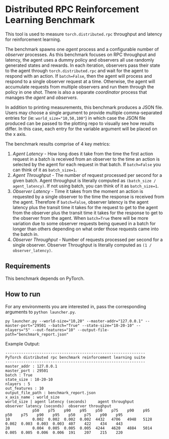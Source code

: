# Distributed RPC Reinforcement Learning Benchmark

This tool is used to measure `torch.distributed.rpc` throughput and latency for reinforcement learning.

The benchmark spawns one *agent* process and a configurable number of *observer* processes. As this benchmark focuses on RPC throughput and latency, the agent uses a dummy policy and observers all use randomly generated states and rewards. In each iteration, observers pass their state to the agent through `torch.distributed.rpc` and wait for the agent to respond with an action. If `batch=False`, then the agent will process and respond to a single observer request at a time. Otherwise, the agent will accumulate requests from multiple observers and run them through the policy in one shot. There is also a separate *coordinator* process that manages the *agent* and *observers*.

In addition to printing measurements, this benchmark produces a JSON file.  Users may choose a single argument to provide multiple comma-separated entries for (ie: `world_size="10,50,100"`) in which case the JSON file produced can be passed to the plotting repo to visually see how results differ.  In this case, each entry for the variable argument will be placed on the x axis.

The benchmark results comprise of 4 key metrics:
1. _Agent Latency_ - How long does it take from the time the first action request in a batch is received from an observer to the time an action is selected by the agent for each request in that batch.  If `batch=False` you can think of it as `batch_size=1`.
2. _Agent Throughput_ - The number of request processed per second for a given batch.  Agent throughput is literally computed as `(batch_size / agent_latency)`.  If not using batch, you can think of it as `batch_size=1`.
3. _Observer Latency_ - Time it takes from the moment an action is requested by a single observer to the time the response is received from the agent.  Therefore if `batch=False`, observer latency is the agent latency plus the transit time it takes for the request to get to the agent from the observer plus the transit time it takes for the response to get to the observer from the agent.  When `batch=True` there will be more variation due to some observer requests being queued in a batch for longer than others depending on what order those requests came into the batch in.
4. _Observer Throughput_ - Number of requests processed per second for a single observer.  Observer Throughput is literally computed as `(1 / observer_latency)`.

## Requirements

This benchmark depends on PyTorch.

## How to run

For any environments you are interested in, pass the corresponding arguments to `python launcher.py`.

```py launcher.py --world-size="10,20" --master-addr="127.0.0.1" --master-port="29501 --batch="True" --state-size="10-20-10" --nlayers="5" --out-features="10" --output-file-path="benchmark_report.json"```

Example Output:

```
--------------------------------------------------------------
PyTorch distributed rpc benchmark reinforcement learning suite
--------------------------------------------------------------
master_addr : 127.0.0.1
master_port : 29501
batch : True
state_size : 10-20-10
nlayers : 5
out_features : 10
output_file_path : benchmark_report.json
x_axis_name : world_size
world_size | agent latency (seconds)     agent throughput            observer latency (seconds)  observer throughput
            p50    p75    p90    p95    p50    p75    p90    p95    p50    p75    p90    p95    p50    p75    p90    p95
10          0.002  0.002  0.002  0.002  4432   4706   4948   5128   0.002  0.003  0.003  0.003  407    422    434    443
20          0.004  0.005  0.005  0.005  4244   4620   4884   5014   0.005  0.005  0.006  0.006  191    207    215    220
